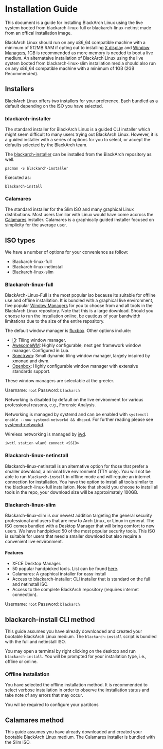 # Installation Guide

This document is a guide for installing BlackArch Linux using the live system booted from blackarch-linux-full or blackarch-linux-netinst made from an offical installation image. 

BlackArch Linux should run on any x86_64 compatible machine with a minimum of 512MB RAM if opting out to installing [X display](https://wiki.archlinux.org/title/Xorg) and [Window Managers](https://wiki.archlinux.org/title/Window_manager), 1GB is recommended as more memory is needed to boot a live medium. An alternataive installation of BlackArch Linux using the live system booted from blackarch-linux-slim installation media should also run on any x86_64 compatible machine with a minimum of 1GB (2GB Recommended).

## Installers
BlackArch Linux offers two installers for your preference. Each bundled as a default depending on the ISO you have selected.

### blackarch-installer

The standard installer for BlackArch Linux is a guided CLI installer which might seem difficult to many users trying out BlackArch Linux. However, it is a guided installer with a series of options for you to select, or accept the defaults selected by the BlackArch team.

The [blackarch-installer](https://github.com/BlackArch/blackarch-installer) can be installed from the BlackArch repository as well.
```
pacman -S blackarch-installer
```
Executed as:
```
blackarch-install
```

### Calamares

The standard installer for the Slim ISO and many graphical Linux distributions. Most users familiar with Linux would have come accross the [Calamares](https://github.com/BlackArch/blackarch-config-calamares) installer. Calamares is a graphically guided installer focused on simplicity for the average user. 

## ISO types

We have a number of options for your convenience as follow:
- Blackarch-linux-full
- Blackarch-linux-netinstall
- Blackarch-linux-slim

### Blackarch-linux-full

BlackArch-Linux-Full is the most popular iso because its suitable for offline use and offline installation. It is bundled with a graphical live environment, five popular [Window Managers](https://wiki.archlinux.org/title/Window_manager) for you to choose from and all tools in the BlackArch Linux repository. Note that this is a large download. Should you choose to run the installation online, be cautious of your bandwidth limitations due to the size of the entire repository.

The default window manager is [fluxbox](http://fluxbox.org/).
Other options include:
- [i3](https://i3wm.org/): Tiling window manager.
- [AwesomeWM](https://awesomewm.org/): Highly configurable, next gen framework window manager. Configured in Lua.
- [Spectrwm](https://github.com/conformal/spectrwm): Small dynamic tiling window manager, largely inspired by xmonad and dwm.
- [Openbox](http://openbox.org/): Highly configurable window manager with extensive standards support.

These window managers are selectable at the greeter.

Username: `root`
Password: `blackarch`

Networking is disabled by default on the live environment for various professional reasons, e.g., Forensic Analysis.

Networking is managed by systemd and can be enabled with `systemctl enable --now systemd-networkd && dhcpcd`. For further reading please see [systemd-networkd](https://wiki.archlinux.org/title/Systemd-networkd).

Wireless networking is managed by [iwd](https://wiki.archlinux.org/title/Iwd).
```
iwctl station wlan0 connect <SSID>
```

### Blackarch-linux-netinstall

Blackarch-linux-netinstall is an alternative option for those that prefer a smaller download, a minimal live environment (TTY only). You will not be able to run `blackarch-install` in offline mode and will require an internet connection for installation. You have the option to install all tools similar to the blackarch-linux-full installation. Note that should you choose to install all tools in the repo, your download size will be approximately 100GB.

### Blackarch-linux-slim

Blackarch-linux-slim is our newest addition targeting the general security professional and users that are new to Arch Linux, or Linux in general. The ISO comes bundled with a Desktop Manager that will bring comfort to new users. We have handpicked 50 of the most popular security tools. This ISO is suitable for users that need a smaller download but also require a convenient live environment.

#### Features

- XFCE Desktop Manager.
- 50 popular handpicked tools. List can be found [here]().
- Calamares: A graphical installer for easy install
- Access to blackarch-installer: CLI installer that is standard on the full and netinstall ISO.
- Access to the complete BlackArch repository (requires internet connection).

Username: `root`
Password: `blackarch`

## blackarch-install CLI method

This guide assumes you have already downloaded and created your bootable BlackArch Linux medium. The `blackarch-install` script is bundled with the full and netinstall ISO. 

You may open a terminal by right clicking on the desktop and run `blackarch-install`. You will be prompted for your installation type, i.e., offline or online.

### Offline installation

You have selected the offline installation method. It is recommended to select verbose installation in order to observe the installation status and take note of any errors that may occur.

You wil be required to configure your partitons

## Calamares method

This guide assumes you have already downloaded and created your bootable BlackArch Linux medium. The Calamares installer is bundled with the Slim ISO.
